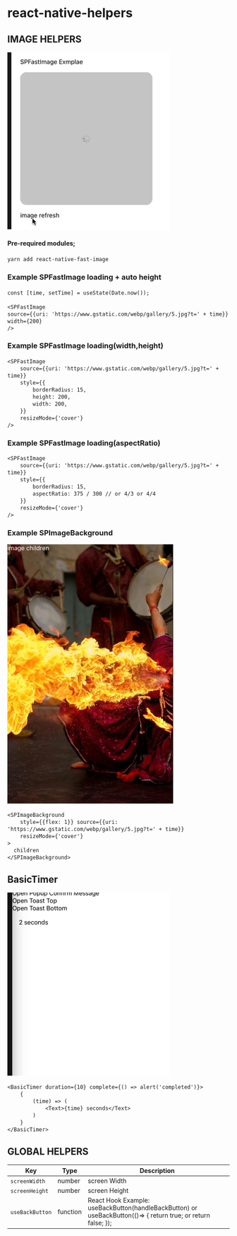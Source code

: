 # react-native-helpers

## IMAGE HELPERS

![](assets/1.gif)

#### Pre-required modules;

`yarn add react-native-fast-image`

### Example SPFastImage loading + auto height

```
const [time, setTime] = useState(Date.now());
    
<SPFastImage
source={{uri: 'https://www.gstatic.com/webp/gallery/5.jpg?t=' + time}}
width={200}
/>
```

### Example SPFastImage loading(width,height)

```
<SPFastImage
    source={{uri: 'https://www.gstatic.com/webp/gallery/5.jpg?t=' + time}}
    style={{
        borderRadius: 15,
        height: 200,
        width: 200,
    }}
    resizeMode={'cover'}
/>
```

### Example SPFastImage loading(aspectRatio)

```
<SPFastImage
    source={{uri: 'https://www.gstatic.com/webp/gallery/5.jpg?t=' + time}}
    style={{
        borderRadius: 15,
        aspectRatio: 375 / 300 // or 4/3 or 4/4
    }}
    resizeMode={'cover'}
/>
```

### Example SPImageBackground

![](assets/2.png)

```
<SPImageBackground
    style={{flex: 1}} source={{uri: 'https://www.gstatic.com/webp/gallery/5.jpg?t=' + time}}
    resizeMode={'cover'}
>
  children
</SPImageBackground>
```

## BasicTimer

![](assets/3.gif)

```
<BasicTimer duration={10} complete={() => alert('completed')}>
    {
        (time) => (
            <Text>{time} seconds</Text>
        )
    }
</BasicTimer>
```

## GLOBAL HELPERS

|Key |Type |Description |
|--- |--- |--- |
|`screenWidth`|number|screen Width|
|`screenHeight`|number|screen Height |
|`useBackButton`|function| React Hook Example: useBackButton(handleBackButton) or useBackButton(()=> { return true; or return false; }); |
